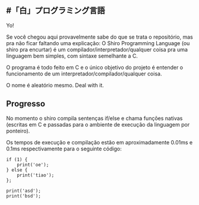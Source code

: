 #「白」プログラミング言語
---

Yo!

Se você chegou aqui provavelmente sabe do que se trata o repositório, mas pra não ficar faltando uma explicação:
O Shiro Programming Language (ou shiro pra encurtar) é um compilador/interpretador/qualquer coisa pra uma linguagem bem simples, com sintaxe semelhante a C.

O programa é todo feito em C e o único objetivo do projeto é entender o funcionamento de um interpretador/compilador/qualquer coisa.

O nome é aleatório mesmo. Deal with it.


Progresso
---

No momento o shiro compila sentenças if/else e chama funções nativas (escritas em C e passadas para o ambiente de execução da linguagem por ponteiro).

Os tempos de execução e compilação estão em aproximadamente 0.01ms e 0.1ms respectivamente para o seguinte código:

    if (1) {
		print('oe');
	} else {
		print('tiao');
	};
	
	print('asd');
	print('bsd');
